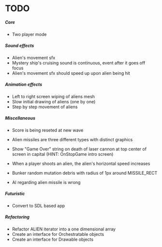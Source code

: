 # TODO

##### Core
* Two player mode

##### Sound effects
* Alien's movement sfx
* Mystery ship's cruising sound is continuous, event after it goes off focus
* Alien's movement sfx should speed up upon alien being hit

##### Animation effects
* Left to right screen wiping of aliens mesh
* Slow initial drawing of aliens (one by one)
* Step by step movement of aliens

##### Miscellaneous
* Score is being reseted at new wave
* Alien missiles are three different types with distinct graphics
* Show "Game Over" string on death of laser cannon at top center of screen in capital
  (HINT: OnStopGame intro screen)
* When a player shoots an alien, the alien's horizontal speed increases
* Bunker random mutation debris with radius of 1px around MISSILE_RECT

* AI regarding alien missile is wrong

##### Futuristic
* Convert to SDL based app

##### Refactoring
* Refactor ALIEN iterator into a one dimensional array
* Create an interface for Orchestratable objects
* Create an interface for Drawable objects
